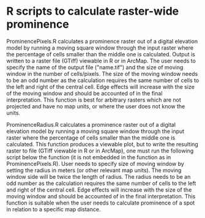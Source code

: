 # R scripts to calculate raster-wide prominence

ProminencePixels.R calculates a prominence raster out of a digital elevation model by running a moving square window through the input raster where the percentage of cells smaller than the middle one is calculated. Output is written to a raster file (GTiff) viewable in R or in ArcMap. The user needs to specify  the name of the output file ("name.tif") and the size of moving window in the number of cells/pixels. The size of the moving window needs to be an odd number as the calculation requires the same number of cells to the left and right of the central cell. Edge effects will increase with the size of the moving window and should be accounted of in the final interpretation.
This function is best for arbitrary rasters which are not projected and have no map units, or where the user does not know the units.


ProminenceRadius.R calculates a prominence raster out of a digital elevation model by running a moving square window through the input raster where the percentage of cells smaller than the middle one is calculated. This function produces a viewable plot, but to write the resulting raster to file (GTiff viewable in R or in ArcMap), one must run the following script below the function (it is not embedded in the function as in ProminencePixels.R).
User needs to specify size of moving window by setting the radius in meters (or other relevant map units). The moving window side will be twice the length of radius. The radius needs to be an odd number as the calculation requires the same number of cells to the left and right of the central cell. Edge effects will increase with the size of the moving window and should be accounted of in the final interpretation.
This function is suitable when the user needs to calculate prominence of a spot in relation to a specific map distance.